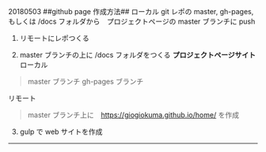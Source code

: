 20180503
##github page 作成方法##
ローカル git レポの master, gh-pages, もしくは /docs フォルダから　プロジェクトページの master  ブランチに push


1. リモートにレポつくる

2. master ブランチの上に /docs フォルダをつくる
**プロジェクトページサイト**
ローカル
 > master ブランチ
 > gh-pages ブランチ
 
リモート
 > master ブランチ上に　https://giogiokuma.github.io/home/ を作成
 
 3. gulp で web サイトを作成　
 
 
----------------------------

